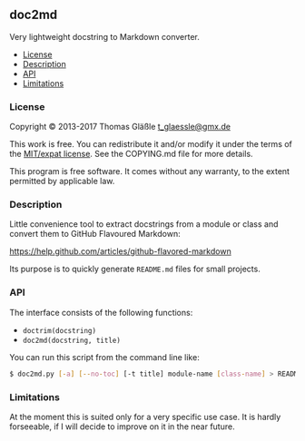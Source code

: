 ## doc2md

Very lightweight docstring to Markdown converter.

- [License](#license)
- [Description](#description)
- [API](#api)
- [Limitations](#limitations)


### License

Copyright © 2013-2017 Thomas Gläßle <t_glaessle@gmx.de>

This work  is free. You can  redistribute it and/or modify  it under the
terms of the [MIT/expat license](https://opensource.org/licenses/MIT). See the COPYING.md file for more details.

This program  is free software.  It comes  without any warranty,  to the
extent permitted by applicable law.


### Description

Little convenience tool to extract docstrings from a module or class and
convert them to GitHub Flavoured Markdown:

https://help.github.com/articles/github-flavored-markdown

Its purpose is to quickly generate `README.md` files for small projects.


### API

The interface consists of the following functions:

 - `doctrim(docstring)`
 - `doc2md(docstring, title)`

You can run this script from the command line like:

```bash
$ doc2md.py [-a] [--no-toc] [-t title] module-name [class-name] > README.md
```


### Limitations

At the moment  this is suited only  for a very specific use  case. It is
hardly forseeable, if I will decide to improve on it in the near future.
